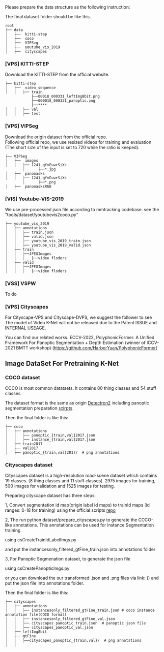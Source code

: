 Please prepare the data structure as the following instruction:

The final dataset folder should be like this. 
```
root 
├── data
│   ├──  kitti-step
│   ├──  coco
│   ├──  VIPSeg
│   ├──  youtube_vis_2019
│   ├──  cityscapes
```

### [VPS] KITTI-STEP

Download the KITTI-STEP from the official website. 

```
├── kitti-step
│   ├──  video_sequence
│   │   ├── train
            ├──00018_000331_leftImg8bit.png
            ├──000018_000331_panoptic.png
            ├──****
│   │   ├── val
│   │   ├── test 
```


### [VPS] VIPSeg

Download the origin dataset from the official repo.\
Following official repo, we use resized videos for training and evaluation (The short size of the input is set to 720 while the ratio is keeped).

```
├── VIPSeg
│   ├──  images
│   │   ├── 1241_qYvEuwrSiXc
        │      ├──*.jpg
│   ├──  panomasks 
│   │   ├── 1241_qYvEuwrSiXc
        │      ├──*.png
│   ├──  panomasksRGB 
```


### [VIS] Youtube-VIS-2019
We use pre-processed json file according to mmtracking codebase.
see the "tools/dataset/youtubevis2coco.py"

```
├── youtube_vis_2019
│   ├── annotations
│   │   ├── train.json
│   │   ├── valid.json
│   │   ├── youtube_vis_2019_train.json
│   │   ├── youtube_vis_2019_valid.json
│   ├── train
│   │   ├──JPEGImages
│   │   │   ├──video floders
│   ├── valid
│   │   ├──JPEGImages
│   │   │   ├──video floders
```


### [VSS] VSPW

To do


### [VPS] Cityscapes 

For Cityscape-VPS and Cityscape-DVPS, we suggest the follower to see
The model of Video K-Net will not be released due to the Patent ISSUE and INTERNAL USEAGE. 

You can find our related works. ECCV-2022, PolyphonicFormer: A Unified Framework For Panoptic Segmentation + Depth Estimation (winner of ICCV-2021 BMTT workshop)
(https://github.com/HarborYuan/PolyphonicFormer)



## Image DataSet For Pretraining K-Net

### COCO dataset

COCO is most common datatsets. It contains 80 thing classes and 54 stuff classes.

The dataset format is the same as origin [Detectron2](https://github.com/facebookresearch/detectron2)
including panoptic segmentation preparation [scirpts](https://github.com/facebookresearch/detectron2/blob/master/datasets/prepare_panoptic_fpn.py).

Then the final folder is like this:
```
├── coco
│   ├── annotations
│   │   ├── panoptic_{train,val}2017.json
│   │   ├── instance_{train,val}2017.json
│   ├── train2017
│   ├── val2017
│   ├── panoptic_{train,val}2017/  # png annotations
```

### Cityscapes dataset

Cityscapes dataset is a high-resolution road-scene dataset which contains 19 classes. 
(8 thing classes and 11 stuff classes). 2975 images for training, 500 images for validation and 1525 images for testing.

Preparing cityscape dataset has three steps:

1, Convert segmentation id map(origin label id maps) to trainId maps (id ranges: 0-18 for training) using 
the official scripts [repo](https://github.com/mcordts/cityscapesScripts)

2, The run python dataset/prepare_cityscapes.py to generate the COCO-like annotations. 
This annotations can be used for Instance Segmentation training.

using csCreateTrainIdLabelImgs.py

and put the instancesonly_filtered_gtFine_train.json into annotations folder


3, For Panoptic Segmenation dataset, to generate the json file 

using csCreatePanopticImgs.py 

or you can download the our transformed .json and .png files via link: () and put the 
json file into annotations folder. 

Then the final folder is like this:

```
├── cityscapes
│   ├── annotations
│   │   ├── instancesonly_filtered_gtFine_train.json # coco instance annotation file(COCO format)
│   │   ├── instancesonly_filtered_gtFine_val.json
│   │   ├── cityscapes_panoptic_train.json  # panoptic json file 
│   │   ├── cityscapes_panoptic_val.json  
│   ├── leftImg8bit
│   ├── gtFine
│   │   ├──cityscapes_panoptic_{train,val}/  # png annotations
│   │   
```